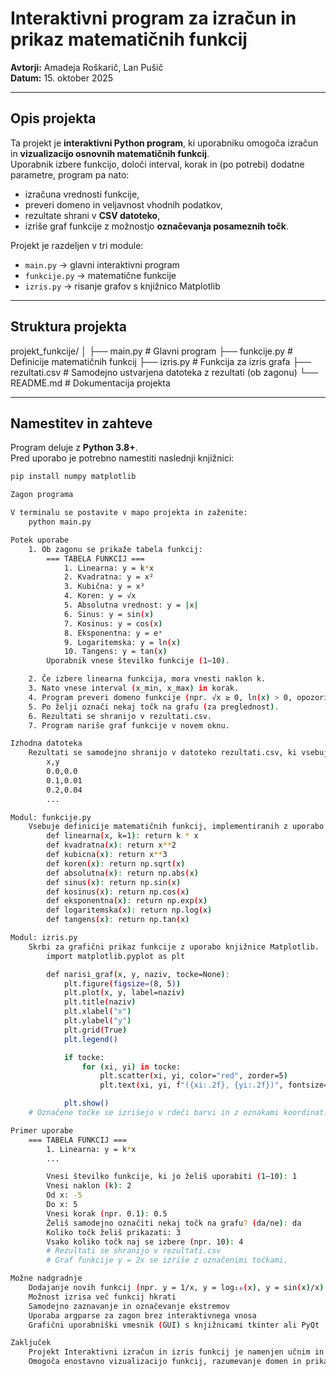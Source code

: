 # Interaktivni program za izračun in prikaz matematičnih funkcij

**Avtorji:** Amadeja Roškarič, Lan Pušič  
**Datum:** 15. oktober 2025  

---

## Opis projekta

Ta projekt je **interaktivni Python program**, ki uporabniku omogoča izračun in **vizualizacijo osnovnih matematičnih funkcij**.  
Uporabnik izbere funkcijo, določi interval, korak in (po potrebi) dodatne parametre, program pa nato:

- izračuna vrednosti funkcije,
- preveri domeno in veljavnost vhodnih podatkov,
- rezultate shrani v **CSV datoteko**,
- izriše graf funkcije z možnostjo **označevanja posameznih točk**.

Projekt je razdeljen v tri module:  
- `main.py` → glavni interaktivni program  
- `funkcije.py` → matematične funkcije  
- `izris.py` → risanje grafov s knjižnico Matplotlib  

---

## Struktura projekta

projekt_funkcije/
│
├── main.py # Glavni program
├── funkcije.py # Definicije matematičnih funkcij
├── izris.py # Funkcija za izris grafa
├── rezultati.csv # Samodejno ustvarjena datoteka z rezultati (ob zagonu)
└── README.md # Dokumentacija projekta

---

## Namestitev in zahteve

Program deluje z **Python 3.8+**.  
Pred uporabo je potrebno namestiti naslednji knjižnici:

```bash
pip install numpy matplotlib

Zagon programa

V terminalu se postavite v mapo projekta in zaženite:
    python main.py

Potek uporabe
    1. Ob zagonu se prikaže tabela funkcij:
        === TABELA FUNKCIJ ===
            1. Linearna: y = k*x
            2. Kvadratna: y = x²
            3. Kubična: y = x³
            4. Koren: y = √x
            5. Absolutna vrednost: y = |x|
            6. Sinus: y = sin(x)
            7. Kosinus: y = cos(x)
            8. Eksponentna: y = eˣ
            9. Logaritemska: y = ln(x)
            10. Tangens: y = tan(x)
        Uporabnik vnese številko funkcije (1–10).

    2. Če izbere linearna funkcija, mora vnesti naklon k.
    3. Nato vnese interval (x_min, x_max) in korak.
    4. Program preveri domeno funkcije (npr. √x ≥ 0, ln(x) > 0, opozori na asimptote pri tan(x)).
    5. Po želji označi nekaj točk na grafu (za preglednost).
    6. Rezultati se shranijo v rezultati.csv.
    7. Program nariše graf funkcije v novem oknu.

Izhodna datoteka
    Rezultati se samodejno shranijo v datoteko rezultati.csv, ki vsebuje dva stolpca:
        x,y
        0.0,0.0
        0.1,0.01
        0.2,0.04
        ...

Modul: funkcije.py
    Vsebuje definicije matematičnih funkcij, implementiranih z uporabo knjižnice NumPy:
        def linearna(x, k=1): return k * x
        def kvadratna(x): return x**2
        def kubicna(x): return x**3
        def koren(x): return np.sqrt(x)
        def absolutna(x): return np.abs(x)
        def sinus(x): return np.sin(x)
        def kosinus(x): return np.cos(x)
        def eksponentna(x): return np.exp(x)
        def logaritemska(x): return np.log(x)
        def tangens(x): return np.tan(x)

Modul: izris.py
    Skrbi za grafični prikaz funkcije z uporabo knjižnice Matplotlib.
        import matplotlib.pyplot as plt

        def narisi_graf(x, y, naziv, tocke=None):
            plt.figure(figsize=(8, 5))
            plt.plot(x, y, label=naziv)
            plt.title(naziv)
            plt.xlabel("x")
            plt.ylabel("y")
            plt.grid(True)
            plt.legend()

            if tocke:
                for (xi, yi) in tocke:
                    plt.scatter(xi, yi, color="red", zorder=5)
                    plt.text(xi, yi, f"({xi:.2f}, {yi:.2f})", fontsize=8, color="red", ha="left")

            plt.show()
    # Označene točke se izrišejo v rdeči barvi in z oznakami koordinat.

Primer uporabe
    === TABELA FUNKCIJ ===
        1. Linearna: y = k*x
        ...

        Vnesi številko funkcije, ki jo želiš uporabiti (1–10): 1
        Vnesi naklon (k): 2
        Od x: -5
        Do x: 5
        Vnesi korak (npr. 0.1): 0.5
        Želiš samodejno označiti nekaj točk na grafu? (da/ne): da
        Koliko točk želiš prikazati: 3
        Vsako koliko točk naj se izbere (npr. 10): 4
        # Rezultati se shranijo v rezultati.csv
        # Graf funkcije y = 2x se izriše z označenimi točkami.

Možne nadgradnje
    Dodajanje novih funkcij (npr. y = 1/x, y = log₁₀(x), y = sin(x)/x)
    Možnost izrisa več funkcij hkrati
    Samodejno zaznavanje in označevanje ekstremov
    Uporaba argparse za zagon brez interaktivnega vnosa
    Grafični uporabniški vmesnik (GUI) s knjižnicami tkinter ali PyQt

Zaključek
    Projekt Interaktivni izračun in izris funkcij je namenjen učnim in raziskovalnim namenom.
    Omogoča enostavno vizualizacijo funkcij, razumevanje domen in prikaz obnašanja različnih matematičnih modelov.